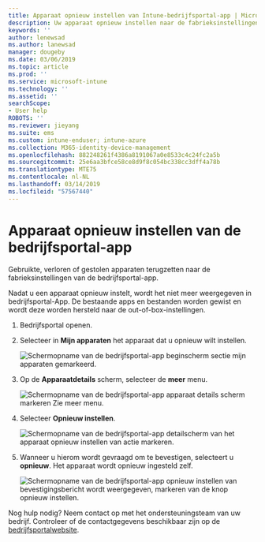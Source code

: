 ```yaml
---
title: Apparaat opnieuw instellen van Intune-bedrijfsportal-app | Microsoft Docs
description: Uw apparaat opnieuw instellen naar de fabrieksinstellingen van de bedrijfsportal voor Windows 10.
keywords: ''
author: lenewsad
ms.author: lanewsad
manager: dougeby
ms.date: 03/06/2019
ms.topic: article
ms.prod: ''
ms.service: microsoft-intune
ms.technology: ''
ms.assetid: ''
searchScope:
- User help
ROBOTS: ''
ms.reviewer: jieyang
ms.suite: ems
ms.custom: intune-enduser; intune-azure
ms.collection: M365-identity-device-management
ms.openlocfilehash: 882248261f4386a8191067a0e8533c4c24fc2a5b
ms.sourcegitcommit: 25e6aa3bfce58ce8d9f8c054bc338cc3dff4a78b
ms.translationtype: MTE75
ms.contentlocale: nl-NL
ms.lasthandoff: 03/14/2019
ms.locfileid: "57567440"
---
```

# <a name="reset-device-from-the-company-portal-app"></a>Apparaat opnieuw instellen van de bedrijfsportal-app  

Gebruikte, verloren of gestolen apparaten terugzetten naar de fabrieksinstellingen van de bedrijfsportal-app.  

Nadat u een apparaat opnieuw instelt, wordt het niet meer weergegeven in bedrijfsportal-App. De bestaande apps en bestanden worden gewist en wordt deze worden hersteld naar de out-of-box-instellingen.  

1. Bedrijfsportal openen.  
2. Selecteer in **Mijn apparaten** het apparaat dat u opnieuw wilt instellen.   

    ![Schermopname van de bedrijfsportal-app beginscherm sectie mijn apparaten gemarkeerd.](./media/1802-cp-app-windows-home.png)  

3. Op de **Apparaatdetails** scherm, selecteer de **meer** menu.  

    ![Schermopname van de bedrijfsportal-app apparaat details scherm markeren Zie meer menu.](./media/1802-cp-app-windows-device-details.png)  

4. Selecteer **Opnieuw instellen**.  

     ![Schermopname van de bedrijfsportal-app detailscherm van het apparaat opnieuw instellen van actie markeren. ](./media/1802-cp-app-windows-device-details-reset.png)  

5. Wanneer u hierom wordt gevraagd om te bevestigen, selecteert u **opnieuw**. Het apparaat wordt opnieuw ingesteld zelf.  

     ![Schermopname van de bedrijfsportal-app opnieuw instellen van bevestigingsbericht wordt weergegeven, markeren van de knop opnieuw instellen. ](./media/1802-cp-app-windows-reset-confirm.png)  

Nog hulp nodig? Neem contact op met het ondersteuningsteam van uw bedrijf. Controleer of de contactgegevens beschikbaar zijn op de [bedrijfsportalwebsite](https://go.microsoft.com/fwlink/?linkid=2010980).  
